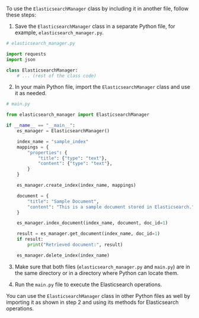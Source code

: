 To use the `ElasticsearchManager` class by including it in another file, follow these steps:

1. Save the `ElasticsearchManager` class in a separate Python file, for example, `elasticsearch_manager.py`.

```python
# elasticsearch_manager.py

import requests
import json

class ElasticsearchManager:
    # ... (rest of the class code)
```

2. In your main Python file, import the `ElasticsearchManager` class and use it as needed.

```python
# main.py

from elasticsearch_manager import ElasticsearchManager

if __name__ == "__main__":
    es_manager = ElasticsearchManager()

    index_name = "sample_index"
    mappings = {
        "properties": {
            "title": {"type": "text"},
            "content": {"type": "text"},
        }
    }

    es_manager.create_index(index_name, mappings)

    document = {
        "title": "Sample Document",
        "content": "This is a sample document stored in Elasticsearch."
    }

    es_manager.index_document(index_name, document, doc_id=1)

    result = es_manager.get_document(index_name, doc_id=1)
    if result:
        print("Retrieved document:", result)

    es_manager.delete_index(index_name)
```

3. Make sure that both files (`elasticsearch_manager.py` and `main.py`) are in the same directory or in a directory where Python can locate them.

4. Run the `main.py` file to execute the Elasticsearch operations.

You can use the `ElasticsearchManager` class in other Python files as well by importing it as shown in step 2 and using its methods for Elasticsearch operations.
